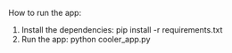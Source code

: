 How to run the app:
1. Install the dependencies: pip install -r requirements.txt
2. Run the app: python cooler_app.py
